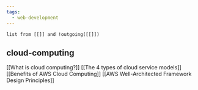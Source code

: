 ```yaml
---
tags:
  - web-development
---
```

```dataview
list from [[]] and !outgoing([[]])
```

## cloud-computing

[[What is cloud computing?]]
[[The 4 types of cloud service models]]
[[Benefits of AWS Cloud Computing]]
[[AWS Well-Architected Framework Design Principles]]


